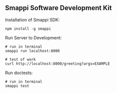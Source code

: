 Smappi Software Development Kit
---------------------------------

Installation of Smappi SDK:

    npm install -g smappi

Run Server to Development:

    # run in terminal
    smappi run localhost:8000
    
    # test of work
    curl http://localhost:8000/greeting?args=EXAMPLE

Run doctests:

    # run in terminal
    smappi test
